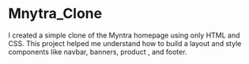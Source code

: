 # Mnytra_Clone
I created a simple clone of the Myntra homepage using only HTML and CSS. This project helped me understand how to build a  layout and style components like navbar, banners, product , and footer.
